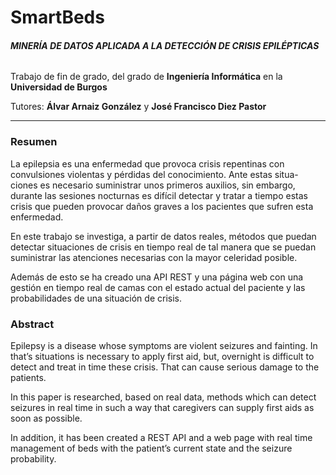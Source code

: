 SmartBeds
=
###### *__MINERÍA DE DATOS APLICADA A LA DETECCIÓN DE CRISIS EPILÉPTICAS__*
Trabajo de fin de grado, del grado de **Ingeniería Informática** en la **Universidad de Burgos**

Tutores: **Álvar Arnaiz González** y **José Francisco Diez Pastor**

---

### Resumen
La epilepsia es una enfermedad que provoca crisis repentinas con
convulsiones violentas y pérdidas del conocimiento. Ante estas situa-
ciones es necesario suministrar unos primeros auxilios, sin embargo,
durante las sesiones nocturnas es difícil detectar y tratar a tiempo
estas crisis que pueden provocar daños graves a los pacientes que
sufren esta enfermedad.

En este trabajo se investiga, a partir de datos reales, métodos que
puedan detectar situaciones de crisis en tiempo real de tal manera
que se puedan suministrar las atenciones necesarias con la mayor
celeridad posible.

Además de esto se ha creado una API REST y una página web
con una gestión en tiempo real de camas con el estado actual del
paciente y las probabilidades de una situación de crisis.

### Abstract
Epilepsy is a disease whose symptoms are violent seizures and
fainting. In that’s situations is necessary to apply first aid, but,
overnight is difficult to detect and treat in time these crisis. That can
cause serious damage to the patients.

In this paper is researched, based on real data, methods which
can detect seizures in real time in such a way that caregivers can
supply first aids as soon as possible.

In addition, it has been created a REST API and a web page
with real time management of beds with the patient’s current state
and the seizure probability.